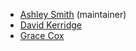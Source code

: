 - [Ashley Smith](https://github.com/smithara) (maintainer)
- [David Kerridge](https://github.com/David-Kerridge)
- [Grace Cox](https://github.com/gracecox)